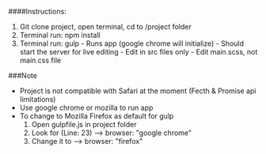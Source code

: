 ####Instructions:

1. Git clone project, open terminal, cd to /project folder
2. Terminal run: npm install
3. Terminal run: gulp
		- Runs app (google chrome will initialize) 
		- Should start the server for live editing
		- Edit in src files only
		- Edit main.scss, not main.css file

###Note

- Project is not compatible with Safari at the moment (Fecth & Promise api limitations)
- Use google chrome or mozilla to run app 
- To change to Mozilla Firefox as default for gulp
	1. Open gulpfile.js in project folder
	2. Look for (Line: 23) --> browser: "google chrome"
	3. Change it to --> browser: "firefox" 
